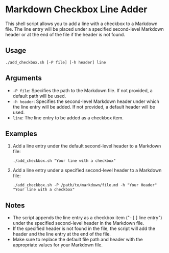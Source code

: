 # Markdown Checkbox Line Adder

This shell script allows you to add a line with a checkbox to a Markdown file. The line entry will be placed under a specified second-level Markdown header or at the end of the file if the header is not found.

## Usage

```
./add_checkbox.sh [-P file] [-h header] line
```

## Arguments

- `-P file`: Specifies the path to the Markdown file. If not provided, a default path will be used.
- `-h header`: Specifies the second-level Markdown header under which the line entry will be added. If not provided, a default header will be used.
- `line`: The line entry to be added as a checkbox item.

## Examples

1. Add a line entry under the default second-level header to a Markdown file:
   ```
   ./add_checkbox.sh "Your line with a checkbox"
   ```

2. Add a line entry under a specified second-level header to a Markdown file:
   ```
   ./add_checkbox.sh -P /path/to/markdown/file.md -h "Your Header" "Your line with a checkbox"
   ```

## Notes

- The script appends the line entry as a checkbox item ("- [ ] line entry") under the specified second-level header in the Markdown file.
- If the specified header is not found in the file, the script will add the header and the line entry at the end of the file.
- Make sure to replace the default file path and header with the appropriate values for your Markdown file.
